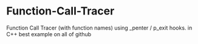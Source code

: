 # Function-Call-Tracer
Function Call Tracer (with function names) using _penter / p_exit hooks. in C++ best example on all of github
